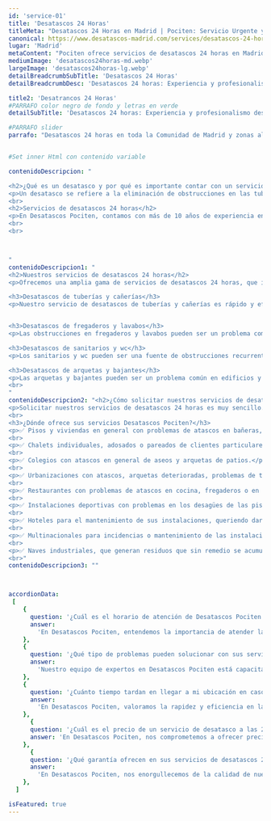 ```yaml
---
id: 'service-01'
title: 'Desatascos 24 Horas'
titleMeta: "Desatascos 24 Horas en Madrid | Pociten: Servicio Urgente y Eficaz "
canonical: https://www.desatascos-madrid.com/services/desatascos-24-horas
lugar: 'Madrid'
metaContent: "Pociten ofrece servicios de desatascos 24 horas en Madrid. Respuesta urgente y eficaz a emergencias. Tu solución de confianza. Llámanos al 647 376 782"
mediumImage: 'desatascos24horas-md.webp'
largeImage: 'desatascos24horas-lg.webp'
detailBreadcrumbSubTitle: 'Desatascos 24 Horas'
detailBreadcrumbDesc: 'Desatascos 24 horas: Experiencia y profesionalismo desde Desatascos Pociten'

title2: 'Desatrancos 24 Horas'
#PARRAFO color negro de fondo y letras en verde
detailSubTitle: 'Desatascos 24 horas: Experiencia y profesionalismo desde Desatascos Pociten'

#PARRAFO slider
parrafo: "Desatascos 24 horas en toda la Comunidad de Madrid y zonas aledañas"


#Set inner Html con contenido variable

contenidoDescripcion: "

<h2>¿Qué es un desatasco y por qué es importante contar con un servicio de desatascos 24 horas?</h2>
<p>Un desatasco se refiere a la eliminación de obstrucciones en las tuberías, que impiden el correcto flujo de agua y residuos. Cuando se presentan obstrucciones, el agua no puede fluir libremente, lo que puede provocar problemas como malos olores, filtraciones de agua, o incluso inundaciones. Es por eso que contar con un servicio de desatascos 24 horas es importante, ya que se pueden solucionar estas emergencias en cualquier momento del día o de la noche, evitando mayores problemas y gastos a largo plazo.</p>
<br>
<h2>Servicios de desatascos 24 horas</h2>
<p>En Desatascos Pociten, contamos con más de 10 años de experiencia en servicios de pocería y desatascos. Nuestro equipo de profesionales altamente capacitados y experimentados están disponibles las 24 horas del día, los 365 días del año, para brindar servicios de alta calidad y satisfacer las necesidades de nuestros clientes. Además, utilizamos tecnología de punta y herramientas especializadas para realizar trabajos de desatascos de manera rápida y efectiva.</p>
<br>
<br>



"
contenidoDescripcion1: "
<h2>Nuestros servicios de desatascos 24 horas</h2>
<p>Ofrecemos una amplia gama de servicios de desatascos 24 horas, que incluyen:</p>

<h3>Desatascos de tuberías y cañerías</h3>
<p>Nuestro servicio de desatascos de tuberías y cañerías es rápido y efectivo, utilizando herramientas especializadas y tecnología avanzada para eliminar cualquier tipo de obstrucción en las tuberías.</p>


<h3>Desatascos de fregaderos y lavabos</h3>
<p>Las obstrucciones en fregaderos y lavabos pueden ser un problema común en hogares y negocios. En Desatascos Pociten, contamos con herramientas y técnicas especiales para eliminar cualquier obstrucción en estos dispositivos.</p>

<h3>Desatascos de sanitarios y wc</h3>
<p>Los sanitarios y wc pueden ser una fuente de obstrucciones recurrentes. Contamos con técnicas especializadas para eliminar cualquier obstrucción en estos dispositivos, evitando problemas a largo plazo.</p>

<h3>Desatascos de arquetas y bajantes</h3>
<p>Las arquetas y bajantes pueden ser un problema común en edificios y condominios. En Desatascos Pociten, contamos con herramientas especializadas y personal capacitado para solucionar estos problemas de manera efectiva y rápida.</p>
<br>
"
contenidoDescripcion2: "<h2>¿Cómo solicitar nuestros servicios de desatascos 24 horas?</h2>
<p>Solicitar nuestros servicios de desatascos 24 horas es muy sencillo. Simplemente contáctenos a través de nuestra página web o vía telefónica pulsando el boton de 24 ghoras que hay en esta página o sobre los números de teléfono de la cabecera, y nuestro equipo de profesionales altamente capacitados estará listo para brindarle asistencia inmediata en cualquier momento del día o de la noche</p>
<br>
<h3>¿Dónde ofrece sus servicios Desatascos Pociten?</h3>
<p>✅ Pisos y viviendas en general con problemas de atascos en bañeras, fregaderos o inodoros.</p>
<br>
<p>✅ Chalets individuales, adosados o pareados de clientes particulares en general con problemas de atascos en arquetas de hojas o tierra.</p>
<br>
<p>✅ Colegios con atascos en general de aseos y arquetas de patios.</p>
<br>
<p>✅ Urbanizaciones con atascos, arquetas deterioradas, problemas de tuberías o bajantes.</p>
<br>
<p>✅ Restaurantes con problemas de atascos en cocina, fregaderos o en los aseos de los clientes.</p>
<br>
<p>✅ Instalaciones deportivas con problemas en los desagües de las piscina o vaciado de arquetas en los vestuarios.</p>
<br>
<p>✅ Hoteles para el mantenimiento de sus instalaciones, queriendo dar siempre el mejor servicio a sus huéspedes.</p>
<br>
<p>✅ Multinacionales para incidencias o mantenimiento de las instalaciones distribuidas en sus oficinas.</p>
<br>
<p>✅ Naves industriales, que generan residuos que sin remedio se acumulan en sus arquetas produciendo atrancos.</p>
<br>"
contenidoDescripcion3: ""



accordionData:
 [
    {
      question: '¿Cuál es el horario de atención de Desatascos Pociten para servicios de desatascos?',
      answer:
        'En Desatascos Pociten, entendemos la importancia de atender las emergencias de nuestros clientes de manera rápida y eficiente. Por eso, ofrecemos servicios de desatascos 24 horas al día, los 365 días del año.',
    },
    {
      question: '¿Qué tipo de problemas pueden solucionar con sus servicios de desatascos 24 horas?',
      answer:
        'Nuestro equipo de expertos en Desatascos Pociten está capacitado para resolver una amplia variedad de situaciones, desde atascos en tuberías domésticas hasta obstrucciones en redes de alcantarillado. Estamos disponibles las 24 horas para atender cualquier urgencia.',
    },
    {
      question: '¿Cuánto tiempo tardan en llegar a mi ubicación en caso de una emergencia de desatasco?',
      answer:
        'En Desatascos Pociten, valoramos la rapidez y eficiencia en la atención al cliente. Nuestros técnicos están distribuidos estratégicamente para garantizar una respuesta rápida en caso de urgencias de desatascos 24 horas. El tiempo de llegada puede variar según la distancia y el tráfico, pero nos esforzamos por llegar a su ubicación en el menor tiempo posible',
    },
      {
      question: '¿Cuál es el precio de un servicio de desatasco a las 2 de la mañana?',
      answer: 'En Desatascos Pociten, nos comprometemos a ofrecer precios justos y transparentes para nuestros servicios de desatascos 24 horas. El costo puede variar según la complejidad del problema y el tipo de servicio requerido. Le recomendamos que se ponga en contacto con nuestro equipo de atención al cliente, quienes estarán encantados de proporcionarle un presupuesto detallado y personalizado.'
    },
      {
      question: '¿Qué garantía ofrecen en sus servicios de desatascos 24 horas?',
      answer:
        'En Desatascos Pociten, nos enorgullecemos de la calidad de nuestro trabajo y la satisfacción del cliente es nuestra prioridad. Por eso, ofrecemos una garantía en todos nuestros servicios de desatascos 24 horas. Si experimenta algún problema relacionado con el servicio que hemos realizado, no dude en ponerse en contacto con nuestro equipo de atención al cliente para que podamos resolverlo de inmediato.',
    },
  ]

isFeatured: true
---
```


